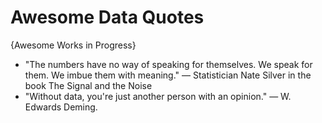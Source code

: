 # Awesome Data Quotes
{Awesome Works in Progress}

* "The numbers have no way of speaking for themselves. We speak for them. We imbue them with meaning." — Statistician Nate Silver in the book The Signal and the Noise
* "Without data, you're just another person with an opinion." — W. Edwards Deming.

